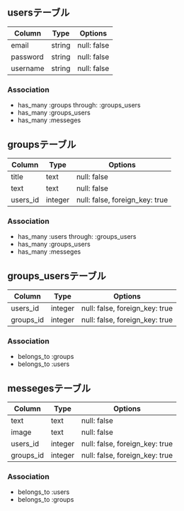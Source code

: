 ## usersテーブル
|Column|Type|Options|
|------|----|-------|
|email|string|null: false|
|password|string|null: false|
|username|string|null: false|
### Association
- has_many :groups  through:  :groups_users
- has_many :groups_users
- has_many :messeges

## groupsテーブル
|Column|Type|Options|
|------|----|-------|
|title|text|null: false|
|text|text|null: false|
|users_id|integer|null: false, foreign_key: true|
### Association
- has_many :users  through:  :groups_users
- has_many :groups_users
- has_many :messeges

## groups_usersテーブル
|Column|Type|Options|
|------|----|-------|
|users_id|integer|null: false, foreign_key: true|
|groups_id|integer|null: false, foreign_key: true|
### Association
- belongs_to :groups
- belongs_to :users

## messegesテーブル
|Column|Type|Options|
|------|----|-------|
|text|text|null: false|
|image|text|null: false|
|users_id|integer|null: false, foreign_key: true|
|groups_id|integer|null: false, foreign_key: true|
### Association
- belongs_to :users
- belongs_to :groups
